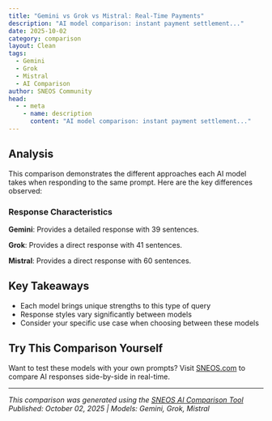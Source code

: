 ```yaml
---
title: "Gemini vs Grok vs Mistral: Real-Time Payments"
description: "AI model comparison: instant payment settlement..."
date: 2025-10-02
category: comparison
layout: Clean
tags:
  - Gemini
  - Grok
  - Mistral
  - AI Comparison
author: SNEOS Community
head:
  - - meta
    - name: description
      content: "AI model comparison: instant payment settlement..."
---
```


<ChatComparison
  title="Gemini vs Grok vs Mistral: Real-Time Payments"
  prompt="instant payment settlement"
  :responses='{
    "Gemini": "Instant payment settlement refers to the immediate and irrevocable transfer of funds between payer and payee accounts, typically occurring within seconds or minutes. This is a significant improvement over traditional payment methods, which can take days to settle.\n\nHere\u0027s a breakdown of key aspects of instant payment settlement:\n\n**Key Characteristics:**\n\n*   **Real-time processing:** Transactions are processed immediately, rather than being batched and cleared at the end of the day.\n*   **Irrevocability:** Once the payment is settled, it\u0027s typically very difficult or impossible to reverse the transaction.\n*   **24/7/365 availability:**  Instant payment systems usually operate around the clock, every day of the year.\n*   **Direct transfer:** Funds are transferred directly between accounts, often bypassing intermediaries or reducing their involvement.\n*   **Confirmation:**  Both the payer and payee receive immediate confirmation of the transaction\u0027s success.\n\n**Benefits:**\n\n*   **Improved Cash Flow:** Businesses receive funds immediately, improving their cash flow and reducing the need for short-term financing.\n*   **Faster Transactions:**  Speeds up the entire payment process, enhancing efficiency and convenience for both parties.\n*   **Reduced Risk:**  Lower settlement risk due to immediate transfer and irrevocability.\n*   **Enhanced Customer Experience:**  Provides a more convenient and reliable payment experience for customers.\n*   **Increased Sales:** Can lead to increased sales, particularly for businesses offering on-demand services or time-sensitive products.\n*   **Lower Transaction Costs:**  Potentially lower transaction fees compared to traditional methods.\n*   **Support for New Business Models:** Enables new business models, such as instant payroll, micro-payments, and real-time subscriptions.\n\n**How it Works (General Overview):**\n\n1.  **Initiation:** The payer initiates a payment through their bank or payment provider.\n2.  **Authentication and Authorization:**  The payer\u0027s identity is verified, and the transaction is authorized.\n3.  **Real-Time Transfer:** The payment system instantly transfers funds from the payer\u0027s account to the payee\u0027s account.\n4.  **Confirmation:**  Both the payer and payee receive confirmation of the successful transfer.\n\n**Examples of Instant Payment Systems:**\n\n*   **Real-Time Payments (RTP) in the US:** A real-time payment system operated by The Clearing House.\n*   **FedNow in the US:** A real-time payments service developed by the Federal Reserve (launched in 2023).\n*   **Faster Payments Service (FPS) in the UK:**  A real-time payment system used for online and mobile banking.\n*   **SEPA Instant Credit Transfer (SCT Inst) in Europe:**  A pan-European instant payment scheme.\n*   **UPI (Unified Payments Interface) in India:**  A mobile-based payment system enabling instant money transfers.\n*   **PayID in Australia:**  An instant payment system that uses email addresses or phone numbers as identifiers.\n*   **Pix in Brazil:** An instant payment system launched by the Central Bank of Brazil.\n\n**Considerations and Challenges:**\n\n*   **Security:** Robust security measures are crucial to prevent fraud and unauthorized transactions.\n*   **Scalability:** The system needs to be able to handle a high volume of transactions efficiently.\n*   **Interoperability:**  Ensuring that different instant payment systems can communicate with each other is essential for widespread adoption.\n*   **Regulatory Compliance:** Instant payment systems must comply with relevant regulations, such as anti-money laundering (AML) laws.\n*   **Adoption:**  Widespread adoption by both businesses and consumers is necessary for the system to be successful.\n*   **Cost:**  The cost of implementing and using the system needs to be competitive with traditional payment methods.\n*   **Fraud prevention:** Real time processing means the detection and prevention of fraud must also be real-time.\n\n**Impact:**\n\nInstant payment settlement is transforming the payments landscape, offering significant benefits to businesses, consumers, and the economy as a whole. As more countries and regions adopt instant payment systems, it is expected to become the new standard for payments.\n\n**In summary, instant payment settlement is a fast, secure, and convenient way to transfer funds, offering numerous advantages over traditional payment methods.**\n",
    "Grok": "Instant payment settlement refers to the process of transferring funds between parties in real-time or near real-time, ensuring that transactions are finalized almost immediately after initiation. Unlike traditional payment systems that might take hours or days to settle due to batch processing or intermediary involvement, instant payment systems leverage modern technology and infrastructure to enable immediate clearing and settlement of funds.\n\n### Key Features of Instant Payment Settlement:\n1. **Speed**: Transactions are settled within seconds or minutes, 24/7/365, regardless of weekends or holidays.\n2. **Accessibility**: Available to individuals, businesses, and financial institutions for various types of payments (e.g., person-to-person, bill payments, or merchant transactions).\n3. **Finality**: Payments are irrevocable once settled, providing certainty to both the payer and payee.\n4. **Security**: Advanced encryption and authentication mechanisms protect transactions from fraud and unauthorized access.\n5. **Convenience**: Often accessible via mobile apps, online banking, or other digital platforms.\n\n### Examples of Instant Payment Systems:\n- **United States**: The Clearing House\u2019s Real-Time Payments (RTP) network and FedNow Service (launched by the Federal Reserve in 2023).\n- **Europe**: SEPA Instant Credit Transfer (SCT Inst) enables instant euro payments across the Single Euro Payments Area.\n- **India**: Unified Payments Interface (UPI), which allows instant bank-to-bank transfers using mobile devices.\n- **Australia**: New Payments Platform (NPP) for real-time payments.\n- **Global**: SWIFT gpi (Global Payments Innovation) for faster cross-border payments, though not always instant.\n\n### How Instant Payment Settlement Works:\n1. **Initiation**: The payer initiates a payment through a bank, app, or payment service provider.\n2. **Authentication**: The transaction is verified using secure protocols (e.g., biometrics, PIN, or tokenization).\n3. **Clearing**: The payment instruction is sent through a real-time payment network, where the payer\u2019s and payee\u2019s banks confirm the availability of funds.\n4. **Settlement**: Funds are transferred instantly between the payer\u2019s and payee\u2019s accounts.\n5. **Confirmation**: Both parties receive immediate notification of the successful transaction.\n\n### Benefits:\n- **Improved Cash Flow**: Businesses and individuals can access funds immediately, aiding financial planning.\n- **Enhanced Customer Experience**: Faster payments improve convenience, especially for e-commerce and urgent transactions.\n- **Economic Efficiency**: Reduces delays in the financial system, benefiting the overall economy.\n- **Financial Inclusion**: Enables unbanked or underbanked populations to participate in digital payments through accessible platforms.\n\n### Challenges:\n- **Infrastructure Costs**: Developing and maintaining real-time payment systems requires significant investment.\n- **Interoperability**: Ensuring different systems and banks can work together seamlessly.\n- **Fraud Risks**: Faster payments can be exploited if proper security measures are not in place.\n- **Regulatory Compliance**: Adhering to anti-money laundering (AML) and know-your-customer (KYC) requirements in real-time.\n\nInstant payment settlement is a cornerstone of modern financial systems, driving the shift toward a more digital, efficient, and inclusive global economy. If you\u2019re looking for specifics on a particular system or use case, let me know!",
    "Mistral": "Instant payment settlement refers to the process of transferring funds between parties in real-time, ensuring that the payment is completed and settled immediately. This type of settlement is becoming increasingly popular due to its efficiency and convenience, especially in the context of digital transactions and e-commerce. Here are some key aspects of instant payment settlement:\n\n### Key Features:\n1. **Real-Time Processing**: Payments are processed and settled instantly, often within seconds.\n2. **24/7 Availability**: Instant payment systems typically operate around the clock, including weekends and holidays.\n3. **Immediate Funds Availability**: Recipients can access the funds immediately upon receipt.\n4. **Security**: Advanced security measures are employed to ensure the safety of transactions.\n5. **Interoperability**: Many instant payment systems are designed to work across different financial institutions and platforms.\n\n### Benefits:\n1. **Speed**: Transactions are completed almost instantly, reducing waiting times for both payers and payees.\n2. **Convenience**: Users can make and receive payments at any time, which is particularly useful for urgent transactions.\n3. **Efficiency**: Reduces the need for manual reconciliation and processing, saving time and resources.\n4. **Customer Satisfaction**: Enhances the user experience by providing immediate confirmation and access to funds.\n5. **Cash Flow Management**: Improves cash flow for businesses by ensuring that payments are received and settled promptly.\n\n### Use Cases:\n1. **Person-to-Person (P2P) Payments**: Friends and family can transfer money to each other instantly.\n2. **Business-to-Business (B2B) Payments**: Companies can settle invoices and payments with suppliers and partners in real-time.\n3. **E-commerce**: Online retailers can receive payments instantly, improving their cash flow and operational efficiency.\n4. **Gig Economy**: Freelancers and gig workers can receive payments for their services immediately upon completion.\n5. **Government Payments**: Benefits, subsidies, and other government payments can be disbursed instantly to recipients.\n\n### Examples of Instant Payment Systems:\n1. **Faster Payments (UK)**: A real-time payment system in the United Kingdom.\n2. **Zelle (USA)**: A P2P payment service that allows users to send and receive money instantly.\n3. **UPI (India)**: Unified Payments Interface, a real-time payment system that facilitates inter-bank transactions.\n4. **P27 (Nordics)**: A pan-Nordic payment infrastructure that enables real-time payments across the Nordic countries.\n5. **SEPA Instant Credit Transfer (Europe)**: A real-time payment scheme within the Single Euro Payments Area.\n\n### Challenges:\n1. **Technological Infrastructure**: Requires robust and reliable technological infrastructure to support real-time processing.\n2. **Regulatory Compliance**: Must adhere to various regulatory requirements and standards.\n3. **Fraud and Security**: Ensuring the security of transactions and preventing fraud is a significant challenge.\n4. **Interoperability**: Ensuring that different payment systems can work together seamlessly.\n\n### Future Trends:\n1. **Global Adoption**: Increasing adoption of instant payment systems globally.\n2. **Integration with Other Services**: Integration with other financial services such as lending, insurance, and investment.\n3. **Advanced Security Measures**: Implementation of advanced security technologies like biometrics and AI-driven fraud detection.\n4. **Cross-Border Payments**: Expansion of instant payment capabilities to include cross-border transactions.\n\nInstant payment settlement is transforming the way payments are made and received, offering significant benefits to both individuals and businesses. As technology continues to advance, the adoption and capabilities of instant payment systems are expected to grow, further enhancing the efficiency and convenience of financial transactions."
  }'
  published-date="10:48"
/>

## Analysis

This comparison demonstrates the different approaches each AI model takes when responding to the same prompt. Here are the key differences observed:

### Response Characteristics

**Gemini**: Provides a detailed response with 39 sentences. 

**Grok**: Provides a direct response with 41 sentences. 

**Mistral**: Provides a direct response with 60 sentences. 

## Key Takeaways

- Each model brings unique strengths to this type of query
- Response styles vary significantly between models
- Consider your specific use case when choosing between these models

## Try This Comparison Yourself

Want to test these models with your own prompts? Visit [SNEOS.com](https://sneos.com) to compare AI responses side-by-side in real-time.

---

*This comparison was generated using the [SNEOS AI Comparison Tool](https://sneos.com)*
*Published: October 02, 2025 | Models: Gemini, Grok, Mistral*
